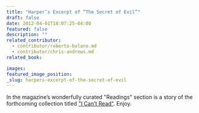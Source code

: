 ```yaml
---
title: "Harper’s Excerpt of “The Secret of Evil”"
draft: false
date: 2012-04-01T18:07:25-04:00
featured: false
description: ""
related_contributor:
  - contributor/roberto-bolano.md
  - contributor/chris-andrews.md
related_book:

images:
featured_image_position: 
_slug: harpers-excerpt-of-the-secret-of-evil
---
```


In the magazine’s wonderfully curated "Readings" section is a story of the forthcoming collection titled ["I Can’t Read"](http://harpers.org/archive/2012/04/0083853). Enjoy.

